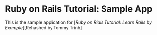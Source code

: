 # Ruby on Rails Tutorial: Sample App

This is the sample application for 
[*Ruby on Rials Tutorial: Learn Rails by Example*][Rehashed by Tommy Trinh]